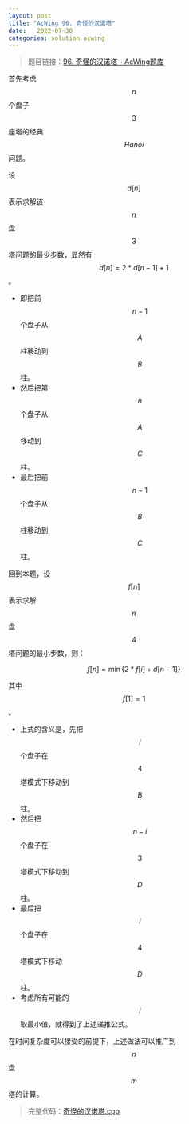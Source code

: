 ```yaml
---
layout: post
title: "AcWing 96. 奇怪的汉诺塔"
date:   2022-07-30
categories: solution acwing
---
```


> 题目链接：<a href="https://www.acwing.com/problem/content/98/" target="_blank">96. 奇怪的汉诺塔 - AcWing题库</a>

首先考虑 $$n$$ 个盘子 $$3$$ 座塔的经典 $$Hanoi$$ 问题。

设 $$d[n]$$ 表示求解该 $$n$$ 盘 $$3$$ 塔问题的最少步数，显然有 $$d[n] = 2 * d[n - 1] + 1$$。

* 即把前 $$n - 1$$ 个盘子从 $$A$$ 柱移动到 $$B$$ 柱。
* 然后把第 $$n$$ 个盘子从 $$A$$ 移动到 $$C$$ 柱。
* 最后把前 $$n - 1$$ 个盘子从 $$B$$ 柱移动到 $$C$$ 柱。

回到本题，设 $$f[n]$$ 表示求解 $$n$$ 盘 $$4$$ 塔问题的最小步数，则：

$$f[n] = \min \{ 2 * f[i] + d[n - 1] \} $$

其中 $$f[1] = 1$$。

* 上式的含义是，先把 $$i$$ 个盘子在 $$4$$ 塔模式下移动到 $$B$$ 柱。
* 然后把 $$n-i$$ 个盘子在 $$3$$ 塔模式下移动到 $$D$$ 柱。
* 最后把 $$i$$ 个盘子在 $$4$$ 塔模式下移动 $$D$$ 柱。
* 考虑所有可能的 $$i$$ 取最小值，就得到了上述递推公式。

在时间复杂度可以接受的前提下，上述做法可以推广到 $$n$$ 盘 $$m$$ 塔的计算。

> 完整代码：<a href="https://gitee.com/lyccrius/oi/blob/master/AcWing/96/奇怪的汉诺塔.cpp" target="_blank">奇怪的汉诺塔.cpp</a>